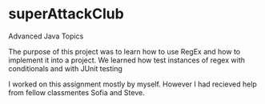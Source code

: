 # superAttackClub

Advanced Java Topics

The purpose of this project was to learn how to use RegEx and how to implement it into a project. We learned how test instances of regex with conditionals
and with JUnit testing

I worked on this assignment mostly by myself. However I had recieved help from fellow classmentes Sofia and Steve.
